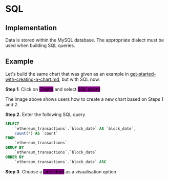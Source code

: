# SQL

## Implementation

Data is stored within the MySQL database. The appropriate dialect must be used when building SQL queries.

## Example

Let's build the same chart that was given as an example in [get-started-with-creating-a-chart.md](../get-started-with-creating-a-chart.md "mention"), but with SQL now.

**Step 1**. Click on <mark style="background-color:purple;">Create</mark> and select <mark style="background-color:purple;">SQL query</mark>

The image above shows users how to create a new chart based on Steps 1 and 2.

**Step 2.** Enter the following SQL query

```sql
SELECT
    `ethereum_transactions`.`block_date` AS `block_date`,
    count(*) AS `count`
FROM
    `ethereum_transactions`
GROUP BY
    `ethereum_transactions`.`block_date`
ORDER BY
    `ethereum_transactions`.`block_date` ASC
```

**Step 3**. Choose a <mark style="background-color:purple;">Line chart</mark> as a visualisation option
